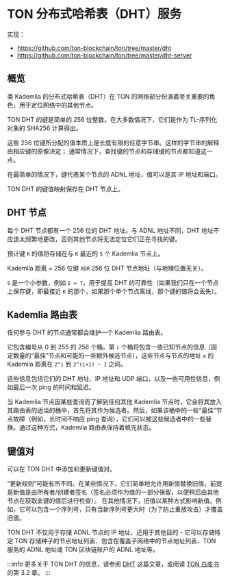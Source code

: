# TON 分布式哈希表（DHT）服务

实现：

- https://github.com/ton-blockchain/ton/tree/master/dht
- https://github.com/ton-blockchain/ton/tree/master/dht-server

## 概览

类 Kademlia 的分布式哈希表（DHT）在 TON 的网络部分扮演着至关重要的角色，用于定位网络中的其他节点。

TON DHT 的键是简单的 256 位整数。在大多数情况下，它们是作为 TL-序列化对象的 SHA256 计算得出。

这些 256 位键所分配的值本质上是长度有限的任意字节串。这样的字节串的解释由相应键的原像决定；
通常情况下，查找键的节点和存储键的节点都知道这一点。

在最简单的情况下，键代表某个节点的 ADNL 地址，值可以是其 IP 地址和端口。

TON DHT 的键值映射保存在 DHT 节点上。

## DHT 节点

每个 DHT 节点都有一个 256 位的 DHT 地址。与 ADNL 地址不同，DHT 地址不应该太频繁地更改，否则其他节点将无法定位它们正在寻找的键。

预计键 `K` 的值将存储在与 `K` 最近的 `S` 个 Kademlia 节点上。

Kademlia 距离 = 256 位键 `XOR` 256 位 DHT 节点地址（与地理位置无关）。

`S` 是一个小参数，例如 `S = 7`，用于提高 DHT 的可靠性（如果我们只在一个节点上保存键，即最接近 `K` 的那个，如果那个单个节点离线，那个键的值将会丢失）。

## Kademlia 路由表

任何参与 DHT 的节点通常都会维护一个 Kademlia 路由表。

它包含编号从 0 到 255 的 256 个桶。第 `i` 个桶将包含一些已知节点的信息（固定数量的“最佳”节点和可能的一些额外候选节点），这些节点与节点的地址 `a` 的 Kademlia 距离在 `2^i` 到 `2^(i+1) − 1` 之间。

这些信息包括它们的 DHT 地址、IP 地址和 UDP 端口，以及一些可用性信息，例如最后一次 ping 的时间和延迟。

当 Kademlia 节点因某些查询而了解到任何其他 Kademlia 节点时，它会将其放入其路由表的适当的桶中，首先将其作为候选者。然后，如果该桶中的一些“最佳”节点故障（例如，长时间不响应 ping 查询），它们可以被这些候选者中的一些替换。通过这种方式，Kademlia 路由表保持着填充状态。

## 键值对

可以在 TON DHT 中添加和更新键值对。

“更新规则”可能有所不同。在某些情况下，它们简单地允许用新值替换旧值，前提是新值是由所有者/创建者签名（签名必须作为值的一部分保留，以便稍后由其他节点在获取此键的值后进行检查）。
在其他情况下，旧值以某种方式影响新值。例如，它可以包含一个序列号，只有当新序列号更大时（为了防止重放攻击）才覆盖旧值。

TON DHT 不仅用于存储 ADNL 节点的 IP 地址，还用于其他目的 - 它可以存储特定 TON 存储种子的节点地址列表、包含在覆盖子网络中的节点地址列表、TON 服务的 ADNL 地址或 TON 区块链账户的 ADNL 地址等。

:::info
更多关于 TON DHT 的信息，请参阅 [DHT](/develop/network/dht) 这篇文章，或阅读 [TON 白皮书](https://docs.ton.org/ton.pdf) 的第 3.2 章。
:::
